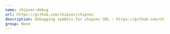 ```yaml
---
name: chipsec-debug
url: https://github.com/chipsec/chipsec
description: debugging symbols for chipsec URL : https://github.com/chipsec/chipsec Groups : None
group: None
---
```

